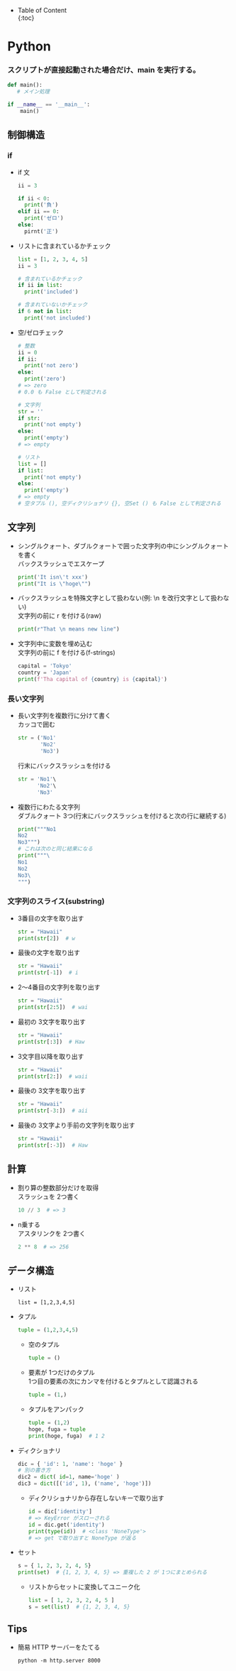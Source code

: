 - Table of Content  
{:toc}

# Python


### スクリプトが直接起動された場合だけ、main を実行する。

```python
def main():
   # メイン処理

if __name__ == '__main__':
    main()
```

## 制御構造

### if

* if 文  
  ```python
  ii = 3

  if ii < 0:
    print('負')
  elif ii == 0:
    print('ゼロ')
  else:
    pirnt('正')
  ```
* リストに含まれているかチェック
  ```python
  list = [1, 2, 3, 4, 5]
  ii = 3

  # 含まれているかチェック
  if ii in list:
    print('included')

  # 含まれていないかチェック
  if 6 not in list:
    print('not included')
  ```
* 空/ゼロチェック
  ```python
  # 整数
  ii = 0
  if ii:
    print('not zero')
  else:
    print('zero')
  # => zero
  # 0.0 も False として判定される

  # 文字列
  str = ''
  if str:
    print('not empty')
  else:
    print('empty')
  # => empty

  # リスト
  list = []
  if list:
    print('not empty')
  else:
    print('empty')
  # => empty
  # 空タプル (), 空ディクリショナリ {}, 空Set () も False として判定される
  ```

## 文字列

* シングルクォート、ダブルクォートで囲った文字列の中にシングルクォートを書く  
  バックスラッシュでエスケープ  
  ```python
  print('It isn\'t xxx')
  print("It is \"hoge\"")
  ```
* バックスラッシュを特殊文字として扱わない(例: \n を改行文字として扱わない)  
  文字列の前に r を付ける(raw)  
  ```python
  print(r"That \n means new line")
  ```
* 文字列中に変数を埋め込む  
  文字列の前に f を付ける(f-strings)  
  ```python
  capital = 'Tokyo'
  country = 'Japan'
  print(f'Tha capital of {country} is {capital}')
  ```

### 長い文字列

* 長い文字列を複数行に分けて書く  
  カッコで囲む  
  ```python
  str = ('No1'
         'No2'
         'No3')
  ```
  行末にバックスラッシュを付ける  
  ```python
  str = 'No1'\
        'No2'\
        'No3'
  ```
* 複数行にわたる文字列  
  ダブルクォート 3つ(行末にバックスラッシュを付けると次の行に継続する)  
  ```python
  print("""No1
  No2
  No3""")
  # これは次のと同じ結果になる
  print("""\
  No1
  No2
  No3\
  """)
  ```

### 文字列のスライス(substring)

* 3番目の文字を取り出す  
  ```python
  str = "Hawaii"
  print(str[2])  # w
  ```
* 最後の文字を取り出す  
  ```python
  str = "Hawaii"
  print(str[-1])  # i
  ```
* 2〜4番目の文字列を取り出す  
  ```python
  str = "Hawaii"
  print(str[2:5])  # wai
  ```
* 最初の 3文字を取り出す
  ```python
  str = "Hawaii"
  print(str[:3])  # Haw
  ```
* 3文字目以降を取り出す
  ```python
  str = "Hawaii"
  print(str[2:])  # waii
  ```
* 最後の 3文字を取り出す
  ```python
  str = "Hawaii"
  print(str[-3:])  # aii
  ```
* 最後の 3文字より手前の文字列を取り出す
  ```python
  str = "Hawaii"
  print(str[:-3])  # Haw
  ```

## 計算

* 割り算の整数部分だけを取得  
  スラッシュを 2つ書く  
  ```python
  10 // 3  # => 3
  ```
* n乗する  
  アスタリンクを 2つ書く  
  ```python
  2 ** 8  # => 256
  ```

## データ構造

* リスト  
  ```pytohn
  list = [1,2,3,4,5]
  ```

* タプル  
  ```python
  tuple = (1,2,3,4,5)
  ```
  * 空のタプル  
    ```python
    tuple = ()
    ```
  * 要素が 1つだけのタプル  
    1つ目の要素の次にカンマを付けるとタプルとして認識される
    ```python
    tuple = (1,)
    ```
  * タプルをアンパック
    ```python
    tuple = (1,2)
    hoge, fuga = tuple
    print(hoge, fuga)  # 1 2
    ```

* ディクショナリ  
  ```python
  dic = { 'id': 1, 'name': 'hoge' }
  # 別の書き方
  dic2 = dict( id=1, name='hoge' )
  dic3 = dict([('id', 1), ('name', 'hoge')])
  ```
  * ディクリショナリから存在しないキーで取り出す
    ```python
    id = dic['identity']
    # => KeyError がスローされる
    id = dic.get('identity')
    print(type(id))  # <class 'NoneType'>
    # => get で取り出すと NoneType が返る
    ```

* セット
  ```python
  s = { 1, 2, 3, 2, 4, 5}
  print(set)  # {1, 2, 3, 4, 5} => 重複した 2 が 1つにまとめられる
  ```
  * リストからセットに変換してユニーク化
    ```python
    list = [ 1, 2, 3, 2, 4, 5 ]
    s = set(list)  # {1, 2, 3, 4, 5}
    ```


## Tips

* 簡易 HTTP サーバーをたてる  
  ```
  python -m http.server 8000
  ```
